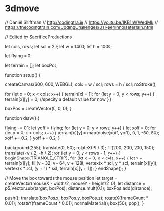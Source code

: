 # 3dmove

// Daniel Shiffman
// http://codingtra.in
// https://youtu.be/IKB1hWWedMk
// https://thecodingtrain.com/CodingChallenges/011-perlinnoiseterrain.html

// Edited by SacrificeProductions

let cols, rows;
let scl = 20;
let w = 1400;
let h = 1000;

let flying = 0;

let terrain = [];
let boxPos;

function setup() {

  createCanvas(600, 600, WEBGL);
  cols = w / scl;
  rows = h / scl;
  noStroke();

  for (let x = 0; x < cols; x++) {
    terrain[x] = [];
    for (let y = 0; y < rows; y++) {
      terrain[x][y] = 0; //specify a default value for now
    }
  }
  
  boxPos = createVector(0, 0, 0);
}

function draw() {

  flying -= 0.1;
  let yoff = flying;
  for (let y = 0; y < rows; y++) {
    let xoff = 0;
    for (let x = 0; x < cols; x++) {
      terrain[x][y] = map(noise(xoff, yoff), 0, 1, -50, 50);
      xoff += 0.2;
    }
    yoff += 0.2;
  }

  background(255);
  translate(0, 50);
  rotateX(PI / 3);
  fill(200, 200, 200, 150);
  translate(-w / 2, -h / 2);
  for (let y = 0; y < rows - 1; y++) {
    beginShape(TRIANGLE_STRIP);
    for (let x = 0; x < cols; x++) {
      let v = terrain[x][y];
      fill(v - 32, v - 64, v + 128);
      vertex(x * scl, y * scl, terrain[x][y]);
      vertex(x * scl, (y + 1) * scl, terrain[x][y + 1]);
    }
    endShape();
  }
  
  // Move the box towards the mouse position
  let target = createVector(mouseX - width/2, mouseY - height/2, 0);
  let distance = p5.Vector.sub(target, boxPos);
  distance.mult(0.1);
  boxPos.add(distance);

  push();
  translate(boxPos.x, boxPos.y, boxPos.z);
  rotateX(frameCount * 0.01);
  rotateY(frameCount * 0.01);
  normalMaterial();
  box(50);
  pop();
}
